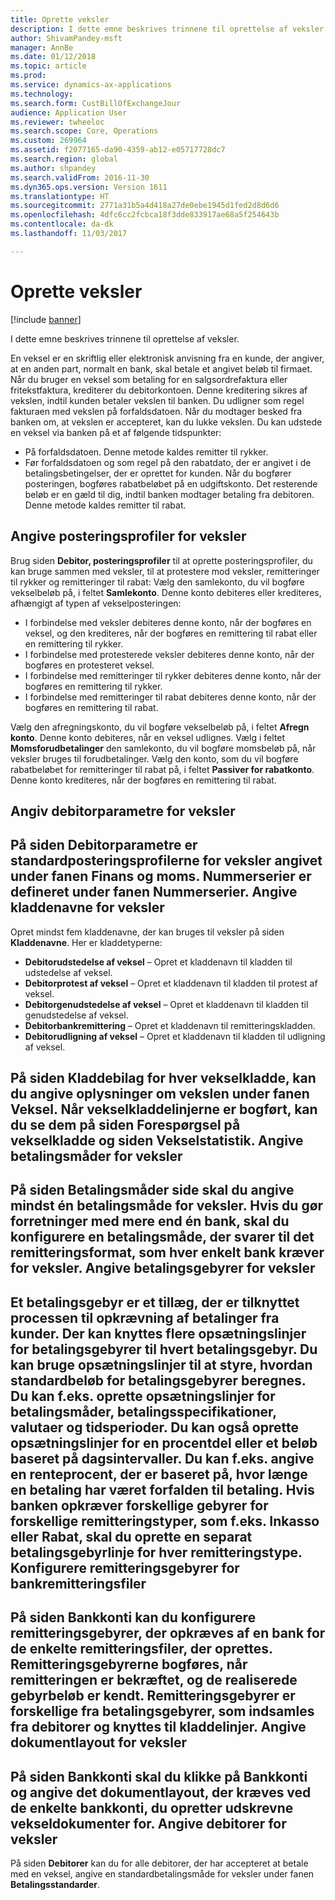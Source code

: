 ```yaml
---
title: Oprette veksler
description: I dette emne beskrives trinnene til oprettelse af veksler.
author: ShivamPandey-msft
manager: AnnBe
ms.date: 01/12/2018
ms.topic: article
ms.prod: 
ms.service: dynamics-ax-applications
ms.technology: 
ms.search.form: CustBillOfExchangeJour
audience: Application User
ms.reviewer: twheeloc
ms.search.scope: Core, Operations
ms.custom: 269964
ms.assetid: f2077165-da90-4359-ab12-e05717728dc7
ms.search.region: global
ms.author: shpandey
ms.search.validFrom: 2016-11-30
ms.dyn365.ops.version: Version 1611
ms.translationtype: HT
ms.sourcegitcommit: 2771a31b5a4d418a27de0ebe1945d1fed2d8d6d6
ms.openlocfilehash: 4dfc6cc2fcbca18f3dde833917ae68a5f254643b
ms.contentlocale: da-dk
ms.lasthandoff: 11/03/2017

---
```


# <a name="set-up-bills-of-exchange"></a>Oprette veksler

[!include [banner](../includes/banner.md)]

I dette emne beskrives trinnene til oprettelse af veksler.

En veksel er en skriftlig eller elektronisk anvisning fra en kunde, der angiver, at en anden part, normalt en bank, skal betale et angivet beløb til firmaet. Når du bruger en veksel som betaling for en salgsordrefaktura eller fritekstfaktura, krediterer du debitorkontoen. Denne kreditering sikres af vekslen, indtil kunden betaler vekslen til banken. Du udligner som regel fakturaen med vekslen på forfaldsdatoen. Når du modtager besked fra banken om, at vekslen er accepteret, kan du lukke vekslen. Du kan udstede en veksel via banken på et af følgende tidspunkter:

-   På forfaldsdatoen. Denne metode kaldes remitter til rykker.
-   Før forfaldsdatoen og som regel på den rabatdato, der er angivet i de betalingsbetingelser, der er oprettet for kunden. Når du bogfører posteringen, bogføres rabatbeløbet på en udgiftskonto. Det resterende beløb er en gæld til dig, indtil banken modtager betaling fra debitoren. Denne metode kaldes remitter til rabat.

## <a name="set-up-posting-profiles-for-bills-of-exchange"></a>Angive posteringsprofiler for veksler
Brug siden **Debitor, posteringsprofiler** til at oprette posteringsprofiler, du kan bruge sammen med veksler, til at protestere mod veksler, remitteringer til rykker og remitteringer til rabat: Vælg den samlekonto, du vil bogføre vekselbeløb på, i feltet **Samlekonto**. Denne konto debiteres eller krediteres, afhængigt af typen af vekselposteringen:
-   I forbindelse med veksler debiteres denne konto, når der bogføres en veksel, og den krediteres, når der bogføres en remittering til rabat eller en remittering til rykker.
-   I forbindelse med protesterede veksler debiteres denne konto, når der bogføres en protesteret veksel.
-   I forbindelse med remitteringer til rykker debiteres denne konto, når der bogføres en remittering til rykker.
-   I forbindelse med remitteringer til rabat debiteres denne konto, når der bogføres en remittering til rabat.

Vælg den afregningskonto, du vil bogføre vekselbeløb på, i feltet **Afregn konto**. Denne konto debiteres, når en veksel udlignes. Vælg i feltet **Momsforudbetalinger** den samlekonto, du vil bogføre momsbeløb på, når veksler bruges til forudbetalinger. Vælg den konto, som du vil bogføre rabatbeløbet for remitteringer til rabat på, i feltet **Passiver for rabatkonto**. Denne konto krediteres, når der bogføres en remittering til rabat.

## <a name="set-up-accounts-receivable-parameters-for-bills-of-exchange"></a>Angiv debitorparametre for veksler
På siden **Debitorparametre** er standardposteringsprofilerne for veksler angivet under fanen **Finans og moms**. Nummerserier er defineret under fanen **Nummerserier**. Angive kladdenavne for veksler
------------------------------------------

Opret mindst fem kladdenavne, der kan bruges til veksler på siden **Kladdenavne**. Her er kladdetyperne:
-   **Debitorudstedelse af veksel** – Opret et kladdenavn til kladden til udstedelse af veksel.
-   **Debitorprotest af veksel** – Opret et kladdenavn til kladden til protest af veksel.
-   **Debitorgenudstedelse af veksel** – Opret et kladdenavn til kladden til genudstedelse af veksel.
-   **Debitorbankremittering** – Opret et kladdenavn til remitteringskladden.
-   **Debitorudligning af veksel** – Opret et kladdenavn til kladden til udligning af veksel.

På siden Kladdebilag for hver vekselkladde, kan du angive oplysninger om vekslen under fanen **Veksel**. Når vekselkladdelinjerne er bogført, kan du se dem på siden **Forespørgsel på vekselkladde** og siden **Vekselstatistik**.
Angive betalingsmåder for veksler
-----------------------------------------------

På siden **Betalingsmåder** side skal du angive mindst én betalingsmåde for veksler. Hvis du gør forretninger med mere end én bank, skal du konfigurere en betalingsmåde, der svarer til det remitteringsformat, som hver enkelt bank kræver for veksler.
Angive betalingsgebyrer for veksler
-----------------------------------------

Et betalingsgebyr er et tillæg, der er tilknyttet processen til opkrævning af betalinger fra kunder. Der kan knyttes flere opsætningslinjer for betalingsgebyrer til hvert betalingsgebyr. Du kan bruge opsætningslinjer til at styre, hvordan standardbeløb for betalingsgebyrer beregnes. Du kan f.eks. oprette opsætningslinjer for betalingsmåder, betalingsspecifikationer, valutaer og tidsperioder. Du kan også oprette opsætningslinjer for en procentdel eller et beløb baseret på dagsintervaller. Du kan f.eks. angive en renteprocent, der er baseret på, hvor længe en betaling har været forfalden til betaling. Hvis banken opkræver forskellige gebyrer for forskellige remitteringstyper, som f.eks. **Inkasso** eller **Rabat**, skal du oprette en separat betalingsgebyrlinje for hver remitteringstype.
Konfigurere remitteringsgebyrer for bankremitteringsfiler
------------------------------------------------

På siden **Bankkonti** kan du konfigurere remitteringsgebyrer, der opkræves af en bank for de enkelte remitteringsfiler, der oprettes. Remitteringsgebyrerne bogføres, når remitteringen er bekræftet, og de realiserede gebyrbeløb er kendt. Remitteringsgebyrer er forskellige fra betalingsgebyrer, som indsamles fra debitorer og knyttes til kladdelinjer.
Angive dokumentlayout for veksler
---------------------------------------------

På siden **Bankkonti** skal du klikke på **Bankkonti** og angive det dokumentlayout, der kræves ved de enkelte bankkonti, du opretter udskrevne vekseldokumenter for.
Angive debitorer for veksler
--------------------------------------

På siden **Debitorer** kan du for alle debitorer, der har accepteret at betale med en veksel, angive en standardbetalingsmåde for veksler under fanen **Betalingsstandarder**.






